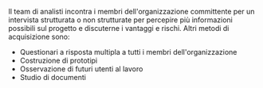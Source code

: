 Il team di analisti incontra i membri dell'organizzazione committente per un intervista strutturata o non strutturate per percepire più informazioni possibili sul progetto e discuterne i vantaggi e rischi.
Altri metodi di acquisizione sono:
- Questionari a risposta multipla a tutti i membri dell'organizzazione
- Costruzione di prototipi
- Osservazione di futuri utenti al lavoro
- Studio di documenti